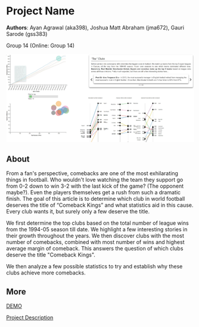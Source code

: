 # Project Name
**Authors**: Ayan Agrawal (aka398), Joshua Matt Abraham (jma672), Gauri Sarode (gss383)

Group 14 (Online: Group 14) 

![Screenhot](screenshot.jpg)


## About
From a fan's perspective, comebacks are one of the most exhilarating things in football. Who wouldn't love watching the team they support go from 0-2 down to win 3-2 with the last kick of the game? (The opponent maybe?). Even the players themselves get a rush from such a dramatic finish. The goal of this article is to determine which club in world football deserves the title of “Comeback Kings” and what statistics aid in this cause. Every club wants it, but surely only a few deserve the title.

We first determine the top clubs based on the total number of league wins from the 1994-05 season till date. We highlight a few interesting stories in their growth throughout the years. We then discover clubs with the most number of comebacks, combined with most number of wins and highest average margin of comeback. This answers the question of which clubs deserve the title "Comeback Kings".

We then analyze a few possible statistics to try and establish why these clubs achieve more comebacks.

## More
[DEMO](https://nyu-vis-fall2018.github.io/storytelling-group-14/)

[Project Description](https://docs.google.com/viewer?url=https://github.com/NYU-VIS-FALL2018/storytelling-group-14/blob/master/Project.pdf)
